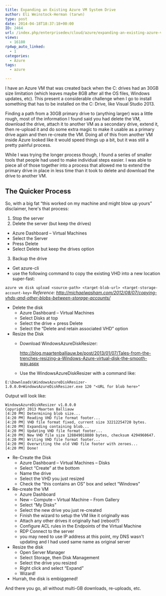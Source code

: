 ```yaml
---
title: Expanding an Existing Azure VM System Drive
author: Eli Weinstock-Herman (tarwn)
type: post
date: 2014-04-18T18:37:18+00:00
ID: 2464
url: /index.php/enterprisedev/cloud/azure/expanding-an-existing-azure-vm-system-drive/
views:
  - 16180
rp4wp_auto_linked:
  - 1
categories:
  - Azure
tags:
  - azure

---
```

I have an Azure VM that was created back when the C: drives had an 30GB size limitation (which leaves maybe 8GB after all the OS files, Windows updates, etc). This present a considerable challenge when I go to install something that has to be installed on the C: Drive, like Visual Studio 2013.

Finding a path from a 30GB primary drive to (anything larger) was a little rough, most of the information I found said you had delete the VM, download the drive, attach it to another VM as a secondary drive, extend it, then re-upload it and do some extra magic to make it usable as a primary drive again and then re-create the VM. Doing all of this from another VM inside Azure looked like it would speed things up a bit, but it was still a pretty painful process.

While I was trying the longer process though, I found a series of smaller tools that people had used to make individual steps easier. I was able to piece all of those together into a process that allowed me to extend the primary drive in place in less time than it took to delete and download the drive to another VM.

## The Quicker Process

So, with a big fat “this worked on my machine and might blow up yours” disclaimer, here's that process:

1. Stop the server
2. Delete the server (but keep the drives) 
* Azure Dashboard – Virtual Machines
* Select the Server
* Press Delete
* Select Delete but keep the drives option
3. Backup the drive 
* Get azure-cli
* use the following command to copy the existing VHD into a new location super-fast: 

`azure vm disk upload <source-path> <target-blob-url> <target-storage-account-key>`
_Reference: <http://michaelwasham.com/2012/08/07/copying-vhds-and-other-blobs-between-storage-accounts/>_ 

* Delete the disk 
    * Azure Dashboard – Virtual Machines
    * Select Disks at top
    * Select the drive + press Delete
    * Select the “Delete and retain associated VHD” option
* Resize the Disk 
    * Download WindowsAzureDiskResizer:

      <http://blog.maartenballiauw.be/post/2013/01/07/Tales-from-the-trenches-resizing-a-Windows-Azure-virtual-disk-the-smooth-way.aspx>
    * Use the WindowsAzureDiskResizer with a command like: 

```
E:\Downloads\WindowsAzureDiskResizer-1.0.0.0>WindowsAzureDiskResizer.exe 120 "<URL for blob here>"
```
Output will look like:
          
```
WindowsAzureDiskResizer v1.0.0.0
Copyright 2013 Maarten Balliauw
[4:20 PM] Determining blob size...
[4:20 PM] Reading VHD file format footer...
[4:20 PM] VHD file format fixed, current size 32212254720 bytes.
[4:20 PM] Expanding containing blob...
[4:20 PM] Updating VHD file format footer...
[4:20 PM] New VHD file size 128849018880 bytes, checksum 4294960647.
[4:20 PM] Writing VHD file format footer...
[4:20 PM] Overwriting the old VHD file footer with zeroes...
[4:20 PM] Done!
```

  * Re-Create the Disk 
      * Azure Dashboard – Virtual Machines – Disks
      * Select “Create” at the bottom
      * Name the drive
      * Select the VHD you just resized
      * Check the “this contains an OS” box and select “Windows”
  * Re-create the VM 
      * Azure Dashboard
      * New – Compute – Virtual Machine – From Gallery
      * Select “My Disks”
      * Select the new drive you just re-created
      * Finish the wizard to setup the VM like it originally was
      * Attach any other drives it originally had (reboot?)
      * Configure ACL rules in the Endpoints of the Virtual Machine
      * RDP Connect to the server
      * you may need to use IP address at this point, my DNS wasn't updating and I had used same name as original server
  * Resize the disk 
      * Open Server Manager
      * Select Storage, then Disk Management
      * Select the drive you resized
      * Right click and select “Expand”
      * Wizard!
  * Hurrah, the disk is embiggened!
  
  And there you go, all without multi-GB downloads, re-uploads, etc.